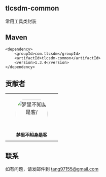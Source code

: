 ## tlcsdm-common
常用工具类封装

## Maven
```
<dependency>
    <groupId>com.tlcsdm</groupId>
    <artifactId>tlcsdm-common</artifactId>
    <version>1.3.4</version>
</dependency>
```

## 贡献者

<table>
<tr>
    <td align="center" style="word-wrap: break-word; width: 150.0; height: 150.0">
        <a href=https://github.com/unknowIfGuestInDream>
            <img src=https://avatars.githubusercontent.com/u/57802425?v=4 width="100;"  style="border-radius:50%;align-items:center;justify-content:center;overflow:hidden;padding-top:10px" alt=梦里不知身是客/>
            <br />
            <sub style="font-size:14px"><b>梦里不知身是客</b></sub>
        </a>
    </td>
</tr>
</table>


## 联系
如有问题，请发邮件到 tang97155@gmail.com
